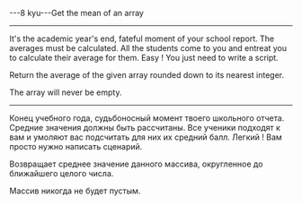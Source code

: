 ---8 kyu---Get the mean of an array

---

It's the academic year's end, fateful moment of your school report. The averages must be calculated. All the students come to you and entreat you to calculate their average for them. Easy ! You just need to write a script.

Return the average of the given array rounded down to its nearest integer.

The array will never be empty.

---

Конец учебного года, судьбоносный момент твоего школьного отчета. Средние значения должны быть рассчитаны. Все ученики подходят к вам и умоляют вас подсчитать для них их средний балл. Легкий ! Вам просто нужно написать сценарий.

Возвращает среднее значение данного массива, округленное до ближайшего целого числа.

Массив никогда не будет пустым.
